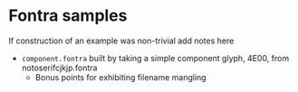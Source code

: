 # Fontra samples

If construction of an example was non-trivial add notes here

* `component.fontra` built by taking a simple component glyph, 4E00, from notoserifcjkjp.fontra
   * Bonus points for exhibiting filename mangling